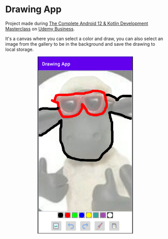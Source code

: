 # Drawing App

Project made during [The Complete Android 12 & Kotlin Development Masterclass](https://globant.udemy.com/course/android-kotlin-developer/) on [Udemy Business](https://business.udemy.com/).

It's a canvas where you can select a color and draw, you can also select an image from the gallery to be in the background and save the drawing to local storage.

<div align="center">
  <img src="docs\Screenshot.png" width=300>
</div>